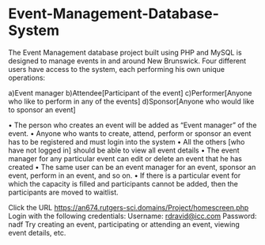 # Event-Management-Database-System
The Event Management database project built using PHP and MySQL is designed to manage events in and around New Brunswick.
Four different users have access to the system, each performing his own unique operations:

a)Event manager
b)Attendee[Participant of the event]
c)Performer[Anyone who like to perform in any of the events]
d)Sponsor[Anyone who would like to sponsor an event]

•	The person who creates an event will be added as “Event manager” of the event.
•	Anyone who wants to create, attend, perform or sponsor an event has to be registered and must login into the system
•	All the others [who have not logged in] should be able to view all event details
•	The event manager for any particular event can edit or delete an event that he has created
•	The same user can be an event manager for an event, sponsor an event, perform in an event, and so on.
•	If there is a particular event for which the capacity is filled and participants cannot be added, then the participants are moved to waitlist.


Click the URL https://an674.rutgers-sci.domains/Project/homescreen.php
Login with the following credentials:
Username: rdravid@icc.com
Password: nadf
Try creating an event, participating or attending an event, viewing event details, etc.
